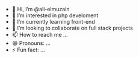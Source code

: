 - 👋 Hi, I’m @ali-elmuzain
- 👀 I’m interested in php develoment
- 🌱 I’m currently learning front-end
- 💞️ I’m looking to collaborate on full stack projects
- 📫 How to reach me ...
- 😄 Pronouns: ...
- ⚡ Fun fact: ...

<!---
ali-elmuzain/ali-elmuzain is a ✨ special ✨ repository because its `README.md` (this file) appears on your GitHub profile.
You can click the Preview link to take a look at your changes.
--->
